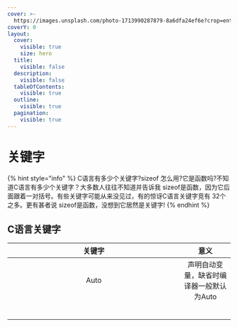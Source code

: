 ```yaml
---
cover: >-
  https://images.unsplash.com/photo-1713990287879-8a6dfa24ef6e?crop=entropy&cs=srgb&fm=jpg&ixid=M3wxOTcwMjR8MHwxfHJhbmRvbXx8fHx8fHx8fDE3MTU5MTc0NjZ8&ixlib=rb-4.0.3&q=85
coverY: 0
layout:
  cover:
    visible: true
    size: hero
  title:
    visible: false
  description:
    visible: false
  tableOfContents:
    visible: true
  outline:
    visible: true
  pagination:
    visible: true
---
```


# 关键字

{% hint style="info" %}
C语言有多少个关键字?sizeof 怎么用?它是函数吗?不知道C语言有多少个关键字？大多数人往往不知道并告诉我 sizeof是函数，因为它后面跟着一对括号。有些关键字可能从来没见过，有的惊讶C语言关键字竞有 32个之多。更有甚者说 sizeof是函数，没想到它居然是关键字!
{% endhint %}

## C语言关键字

<table data-full-width="false"><thead><tr><th width="374" align="center">关键字</th><th align="center">意义</th></tr></thead><tbody><tr><td align="center">Auto</td><td align="center">声明自动变量，缺省时编译器一般默认为Auto</td></tr><tr><td align="center"></td><td align="center"></td></tr><tr><td align="center"></td><td align="center"></td></tr><tr><td align="center"></td><td align="center"></td></tr><tr><td align="center"></td><td align="center"></td></tr><tr><td align="center"></td><td align="center"></td></tr><tr><td align="center"></td><td align="center"></td></tr></tbody></table>
